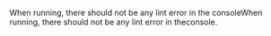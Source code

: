 When running, there should not be any lint error in the consoleWhen running, there should not be any lint error in theconsole.
